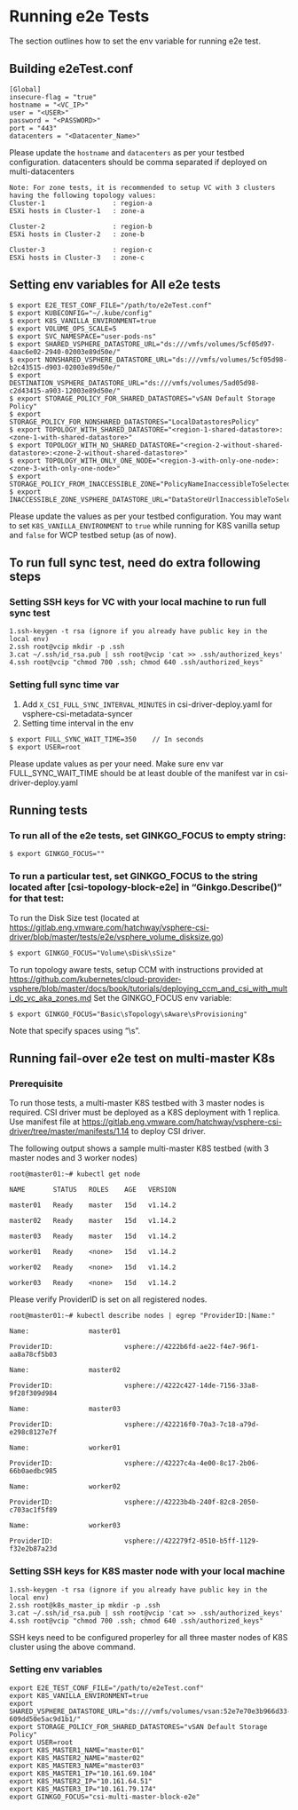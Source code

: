 # Running e2e Tests

The section outlines how to set the env variable for running e2e test.

## Building e2eTest.conf

```
[Global]
insecure-flag = "true"
hostname = "<VC_IP>"
user = "<USER>"
password = "<PASSWORD>"
port = "443"
datacenters = "<Datacenter_Name>"

```
Please update the `hostname` and `datacenters` as per your testbed configuration.
datacenters should be comma separated if deployed on multi-datacenters

```
Note: For zone tests, it is recommended to setup VC with 3 clusters having the following topology values:
Cluster-1                 : region-a
ESXi hosts in Cluster-1   : zone-a

Cluster-2                 : region-b
ESXi hosts in Cluster-2   : zone-b

Cluster-3                 : region-c
ESXi hosts in Cluster-3   : zone-c
```

## Setting env variables for All e2e tests
```shell
$ export E2E_TEST_CONF_FILE="/path/to/e2eTest.conf"
$ export KUBECONFIG="~/.kube/config"
$ export K8S_VANILLA_ENVIRONMENT=true
$ export VOLUME_OPS_SCALE=5
$ export SVC_NAMESPACE="user-pods-ns"
$ export SHARED_VSPHERE_DATASTORE_URL="ds:///vmfs/volumes/5cf05d97-4aac6e02-2940-02003e89d50e/"
$ export NONSHARED_VSPHERE_DATASTORE_URL="ds:///vmfs/volumes/5cf05d98-b2c43515-d903-02003e89d50e/"
$ export DESTINATION_VSPHERE_DATASTORE_URL="ds:///vmfs/volumes/5ad05d98-c2d43415-a903-12003e89d50e/"
$ export STORAGE_POLICY_FOR_SHARED_DATASTORES="vSAN Default Storage Policy"
$ export STORAGE_POLICY_FOR_NONSHARED_DATASTORES="LocalDatastoresPolicy"
$ export TOPOLOGY_WITH_SHARED_DATASTORE="<region-1-shared-datastore>:<zone-1-with-shared-datastore>"
$ export TOPOLOGY_WITH_NO_SHARED_DATASTORE="<region-2-without-shared-datastore>:<zone-2-without-shared-datastore>"
$ export TOPOLOGY_WITH_ONLY_ONE_NODE="<region-3-with-only-one-node>:<zone-3-with-only-one-node>"
$ export STORAGE_POLICY_FROM_INACCESSIBLE_ZONE="PolicyNameInaccessibleToSelectedTopologyValues"
$ export INACCESSIBLE_ZONE_VSPHERE_DATASTORE_URL="DataStoreUrlInaccessibleToSelectedTopologyValues"
```
Please update the values as per your testbed configuration. You may want to set `K8S_VANILLA_ENVIRONMENT` to `true` while running for K8S vanilla setup and `false` for WCP testbed setup (as of now).

## To run full sync test, need do extra following steps

### Setting SSH keys for VC with your local machine to run full sync test

```
1.ssh-keygen -t rsa (ignore if you already have public key in the local env)
2.ssh root@vcip mkdir -p .ssh
3.cat ~/.ssh/id_rsa.pub | ssh root@vcip 'cat >> .ssh/authorized_keys'
4.ssh root@vcip "chmod 700 .ssh; chmod 640 .ssh/authorized_keys"
```

### Setting full sync time var
1. Add `X_CSI_FULL_SYNC_INTERVAL_MINUTES` in csi-driver-deploy.yaml for vsphere-csi-metadata-syncer
2. Setting time interval in the env
```shell
$ export FULL_SYNC_WAIT_TIME=350    // In seconds
$ export USER=root
```
Please update values as per your need.
Make sure env var FULL_SYNC_WAIT_TIME should be at least double of the manifest var in csi-driver-deploy.yaml

## Running tests
### To run all of the e2e tests, set GINKGO_FOCUS to empty string:
``` shell
$ export GINKGO_FOCUS=""
```
### To run a particular test, set GINKGO_FOCUS to the string located after [csi-topology-block-e2e] in “Ginkgo.Describe()” for that test:
To run the Disk Size test (located at https://gitlab.eng.vmware.com/hatchway/vsphere-csi-driver/blob/master/tests/e2e/vsphere_volume_disksize.go)
``` shell
$ export GINKGO_FOCUS="Volume\sDisk\sSize"
```
To run topology aware tests, setup CCM with instructions provided at https://github.com/kubernetes/cloud-provider-vsphere/blob/master/docs/book/tutorials/deploying_ccm_and_csi_with_multi_dc_vc_aka_zones.md
Set the GINKGO_FOCUS env variable:
``` shell
$ export GINKGO_FOCUS="Basic\sTopology\sAware\sProvisioning"
```
Note that specify spaces using “\s”.

## Running fail-over e2e test on multi-master K8s
### Prerequisite
To run those tests, a multi-master K8S testbed with 3 master nodes is required. CSI driver must be deployed as a K8S deployment with 1 replica. Use manifest file at https://gitlab.eng.vmware.com/hatchway/vsphere-csi-driver/tree/master/manifests/1.14 to deploy CSI driver.

The following output shows a sample multi-master K8S testbed (with 3 master nodes and 3 worker nodes)
``` shell
root@master01:~# kubectl get node

NAME       STATUS   ROLES    AGE   VERSION

master01   Ready    master   15d   v1.14.2

master02   Ready    master   15d   v1.14.2

master03   Ready    master   15d   v1.14.2

worker01   Ready    <none>   15d   v1.14.2

worker02   Ready    <none>   15d   v1.14.2

worker03   Ready    <none>   15d   v1.14.2
```

Please verify ProviderID is set on all registered nodes.
``` shell
root@master01:~# kubectl describe nodes | egrep "ProviderID:|Name:"

Name:               master01

ProviderID:                  vsphere://4222b6fd-ae22-f4e7-96f1-aa8a78cf5b03

Name:               master02

ProviderID:                  vsphere://4222c427-14de-7156-33a8-9f28f309d984

Name:               master03

ProviderID:                  vsphere://422216f0-70a3-7c18-a79d-e298c8127e7f

Name:               worker01

ProviderID:                  vsphere://42227c4a-4e00-8c17-2b06-66b0aedbc985

Name:               worker02

ProviderID:                  vsphere://42223b4b-240f-82c8-2050-c703ac1f5f89

Name:               worker03

ProviderID:                  vsphere://422279f2-0510-b5ff-1129-f32e2b87a23d

```


### Setting SSH keys for K8S master node with your local machine

```
1.ssh-keygen -t rsa (ignore if you already have public key in the local env)
2.ssh root@k8s_master_ip mkdir -p .ssh
3.cat ~/.ssh/id_rsa.pub | ssh root@vcip 'cat >> .ssh/authorized_keys'
4.ssh root@vcip "chmod 700 .ssh; chmod 640 .ssh/authorized_keys"
```
SSH keys need to be configured properley for all three master nodes of K8S cluster using the above command.

### Setting env variables
``` shell
export E2E_TEST_CONF_FILE="/path/to/e2eTest.conf"
export K8S_VANILLA_ENVIRONMENT=true
export SHARED_VSPHERE_DATASTORE_URL="ds:///vmfs/volumes/vsan:52e7e70e3b966d33-609dd50e5ac9d1b1/"
export STORAGE_POLICY_FOR_SHARED_DATASTORES="vSAN Default Storage Policy"
export USER=root
export K8S_MASTER1_NAME="master01"
export K8S_MASTER2_NAME="master02"
export K8S_MASTER3_NAME="master03"
export K8S_MASTER1_IP="10.161.69.104"
export K8S_MASTER2_IP="10.161.64.51"
export K8S_MASTER3_IP="10.161.79.174"
export GINKGO_FOCUS="csi-multi-master-block-e2e"
```

